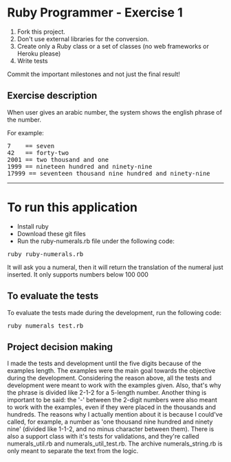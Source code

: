 
Ruby Programmer - Exercise 1
=============================

1. Fork this project.
2. Don't use external libraries for the conversion.
3. Create only a Ruby class or a set of classes (no web frameworks or Heroku please)
4. Write tests

Commit the important milestones and not just the final result!


Exercise description
--------------------

When user gives an arabic number, the system shows the english phrase of the number.

For example:
<pre>
7    == seven
42   == forty-two
2001 == two thousand and one
1999 == nineteen hundred and ninety-nine
17999 == seventeen thousand nine hundred and ninety-nine
</pre>

--------------------

To run this application
========================================
<ul>
<li>Install ruby</li>
<li>Download these git files</li>
<li>Run the ruby-numerals.rb file under the following code:</li>
</ul>
<pre>
ruby ruby-numerals.rb
</pre>

It will ask you a numeral, then it will return the translation of the numeral just inserted.
It only supports numbers below 100 000

To evaluate the tests
---------------------
To evaluate the tests made during the development, run the following code:
<pre>
ruby numerals_test.rb
</pre>

Project decision making
---------------------
I made the tests and development until the five digits because of the examples length. The examples were the main goal towards the objective during the development.
Considering the reason above, all the tests and development were meant to work with the examples given. Also, that's why the phrase is divided like 2-1-2 for a 5-length number. Another thing is important to be said: the '-' between the 2-digit numbers were also meant to work with the examples, even if they were placed in the thousands and hundreds.
The reasons why I actually mention about it is because I could've called, for example, a number as 'one thousand nine hundred and ninety nine' (divided like 1-1-2, and no minus character between them).
There is also a support class with it's tests for validations, and they're called numerals_util.rb and numerals_util_test.rb.
The archive numerals_string.rb is only meant to separate the text from the logic.